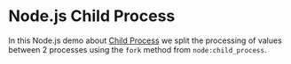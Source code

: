 # Node.js Child Process

In this Node.js demo about [Child Process](https://nodejs.org/docs/latest-v20.x/api/child_process.html) we split the processing of values between 2 processes using the `fork` method from `node:child_process`.
